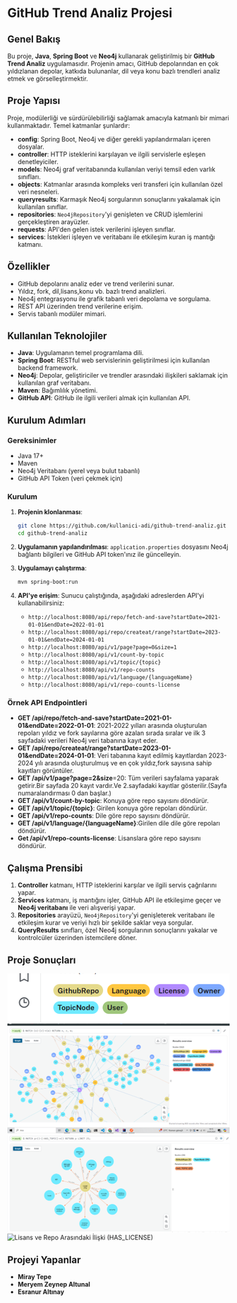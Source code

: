 # GitHub Trend Analiz Projesi

## Genel Bakış
Bu proje, **Java**, **Spring Boot** ve **Neo4j** kullanarak geliştirilmiş bir **GitHub Trend Analiz** uygulamasıdır. Projenin amacı, GitHub depolarından en çok yıldızlanan depolar, katkıda bulunanlar, dil veya konu bazlı trendleri analiz etmek ve görselleştirmektir.

## Proje Yapısı
Proje, modülerliği ve sürdürülebilirliği sağlamak amacıyla katmanlı bir mimari kullanmaktadır. Temel katmanlar şunlardır:

- **config**: Spring Boot, Neo4j ve diğer gerekli yapılandırmaları içeren dosyalar.
- **controller**: HTTP isteklerini karşılayan ve ilgili servislerle eşleşen denetleyiciler.
- **models**: Neo4j graf veritabanında kullanılan veriyi temsil eden varlık sınıfları.
- **objects**: Katmanlar arasında kompleks veri transferi için kullanılan özel veri nesneleri.
- **queryresults**: Karmaşık Neo4j sorgularının sonuçlarını yakalamak için kullanılan sınıflar.
- **repositories**: `Neo4jRepository`'yi genişleten ve CRUD işlemlerini gerçekleştiren arayüzler.
- **requests**: API'den gelen istek verilerini işleyen sınıflar.
- **services**: İstekleri işleyen ve veritabanı ile etkileşim kuran iş mantığı katmanı.

## Özellikler
- GitHub depolarını analiz eder ve trend verilerini sunar.
- Yıldız, fork, dil,lisans,konu vb. bazlı trend analizleri.
- Neo4j entegrasyonu ile grafik tabanlı veri depolama ve sorgulama.
- REST API üzerinden trend verilerine erişim.
- Servis tabanlı modüler mimari.

## Kullanılan Teknolojiler
- **Java**: Uygulamanın temel programlama dili.
- **Spring Boot**: RESTful web servislerinin geliştirilmesi için kullanılan backend framework.
- **Neo4j**: Depolar, geliştiriciler ve trendler arasındaki ilişkileri saklamak için kullanılan graf veritabanı.
- **Maven**: Bağımlılık yönetimi.
- **GitHub API**: GitHub ile ilgili verileri almak için kullanılan API.

## Kurulum Adımları

### Gereksinimler
- Java 17+
- Maven
- Neo4j Veritabanı (yerel veya bulut tabanlı)
- GitHub API Token (veri çekmek için)

### Kurulum
1. **Projenin klonlanması**:
    ```bash
    git clone https://github.com/kullanici-adi/github-trend-analiz.git
    cd github-trend-analiz
    ```

2. **Uygulamanın yapılandırılması**:
   `application.properties` dosyasını Neo4j bağlantı bilgileri ve GitHub API token'ınız ile güncelleyin.

3. **Uygulamayı çalıştırma**:
    ```bash
    mvn spring-boot:run
    ```

4. **API'ye erişim**:
   Sunucu çalıştığında, aşağıdaki adreslerden API'yi kullanabilirsiniz:
   - `http://localhost:8080/api/repo/fetch-and-save?startDate=2021-01-01&endDate=2022-01-01`
   - `http://localhost:8080/api/repo/createat/range?startDate=2023-01-01&endDate=2024-01-01`
   - `http://localhost:8080/api/v1/page?page=0&size=1`
   - `http://localhost:8080/api/v1/count-by-topic`
   - `http://localhost:8080/api/v1/topic/{topic}`
   - `http://localhost:8080/api/v1/repo-counts`
   - `http://localhost:8080/api/v1/language/{languageName}`
   - `http://localhost:8080/api/v1/repo-counts-license`
   

### Örnek API Endpointleri
- **GET /api/repo/fetch-and-save?startDate=2021-01-01&endDate=2022-01-01**: 2021-2022 yılları arasında oluşturulan repoları yıldız ve fork sayılarına göre azalan sırada sıralar ve ilk 3 sayfadaki verileri Neo4j veri tabanına kayıt eder.
- **GET /api/repo/createat/range?startDate=2023-01-01&endDate=2024-01-01**: Veri tabanına kayıt edilmiş kayıtlardan 2023-2024 yılı arasında oluşturulmuş ve en çok yıldız,fork sayısına sahip kayıtları görüntüler.
- **GET /api/v1/page?page=2&size**=20: Tüm verileri sayfalama yaparak getirir.Bir sayfada 20 kayıt vardır.Ve 2.sayfadaki kayıtlar gösterilir.(Sayfa numaralandırması 0 dan başlar.)
- **GET /api/v1/count-by-topic**: Konuya göre repo sayısını döndürür.
- **GET /api/v1/topic/{topic}**: Girilen konuya göre repoları döndürür.
- **GET /api/v1/repo-counts**: Dile göre repo sayısını döndürür.
- **GET /api/v1/language/{languageName}**:Girilen dile dile göre repoları döndürür.
- **Get /api/v1/repo-counts-license**: Lisanslara göre repo sayısını döndürür.
## Çalışma Prensibi
1. **Controller** katmanı, HTTP isteklerini karşılar ve ilgili servis çağrılarını yapar.
2. **Services** katmanı, iş mantığını işler, GitHub API ile etkileşime geçer ve **Neo4j veritabanı** ile veri alışverişi yapar.
3. **Repositories** arayüzü, `Neo4jRepository`'yi genişleterek veritabanı ile etkileşim kurar ve veriyi hızlı bir şekilde saklar veya sorgular.
4. **QueryResults** sınıfları, özel Neo4j sorgularının sonuçlarını yakalar ve kontrolcüler üzerinden istemcilere döner.
## Proje Sonuçları
![Tüm Nodelar](src/images/AllNode.png)
![Tüm Nodelar Ve İlişkiler](src/images/AllNodeAndRelationship.png)
![Konu ve Repo Arasındaki İlişki (HAS_TOPIC)](src/images/HAS_TOPICRelationship.png)
![Lisans ve Repo Arasındaki İlişki (HAS_LICENSE)](src/images/HAS_LİCENSERelationship.png)


## Projeyi Yapanlar
- **Miray Tepe**
- **Meryem Zeynep Altunal**
- **Esranur Altınay**


